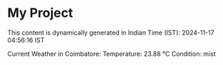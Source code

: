 # My Project

This content is dynamically generated in Indian Time (IST): 2024-11-17 04:56:16 IST


Current Weather in Coimbatore:
Temperature: 23.88 °C
Condition: mist
